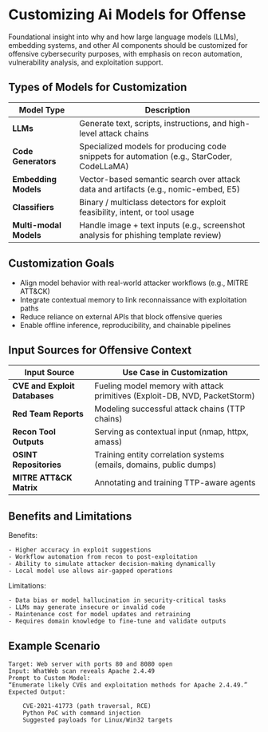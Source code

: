 # Customizing Ai Models for Offense

Foundational insight into why and how large language models (LLMs), embedding systems, and other AI components should be customized for offensive cybersecurity purposes, with emphasis on recon automation, vulnerability analysis, and exploitation support.

## Types of Models for Customization

| Model Type         | Description                                                                 |
|--------------------|-----------------------------------------------------------------------------|
| **LLMs**           | Generate text, scripts, instructions, and high-level attack chains          |
| **Code Generators**| Specialized models for producing code snippets for automation (e.g., StarCoder, CodeLLaMA) |
| **Embedding Models** | Vector-based semantic search over attack data and artifacts (e.g., nomic-embed, E5) |
| **Classifiers**    | Binary / multiclass detectors for exploit feasibility, intent, or tool usage |
| **Multi-modal Models** | Handle image + text inputs (e.g., screenshot analysis for phishing template review) |


## Customization Goals

- Align model behavior with real-world attacker workflows (e.g., MITRE ATT&CK)
- Integrate contextual memory to link reconnaissance with exploitation paths
- Reduce reliance on external APIs that block offensive queries
- Enable offline inference, reproducibility, and chainable pipelines


## Input Sources for Offensive Context

| Input Source                | Use Case in Customization                                            |
|----------------------------|----------------------------------------------------------------------|
| **CVE and Exploit Databases** | Fueling model memory with attack primitives (Exploit-DB, NVD, PacketStorm) |
| **Red Team Reports**       | Modeling successful attack chains (TTP chains)                       |
| **Recon Tool Outputs**     | Serving as contextual input (nmap, httpx, amass)                     |
| **OSINT Repositories**     | Training entity correlation systems (emails, domains, public dumps)  |
| **MITRE ATT&CK Matrix**    | Annotating and training TTP-aware agents                             |

## Benefits and Limitations

Benefits:

    - Higher accuracy in exploit suggestions
    - Workflow automation from recon to post-exploitation
    - Ability to simulate attacker decision-making dynamically
    - Local model use allows air-gapped operations

Limitations:

    - Data bias or model hallucination in security-critical tasks
    - LLMs may generate insecure or invalid code
    - Maintenance cost for model updates and retraining
    - Requires domain knowledge to fine-tune and validate outputs

## Example Scenario

    Target: Web server with ports 80 and 8080 open
    Input: WhatWeb scan reveals Apache 2.4.49
    Prompt to Custom Model:
    “Enumerate likely CVEs and exploitation methods for Apache 2.4.49.”
    Expected Output:

        CVE-2021-41773 (path traversal, RCE)
        Python PoC with command injection
        Suggested payloads for Linux/Win32 targets


